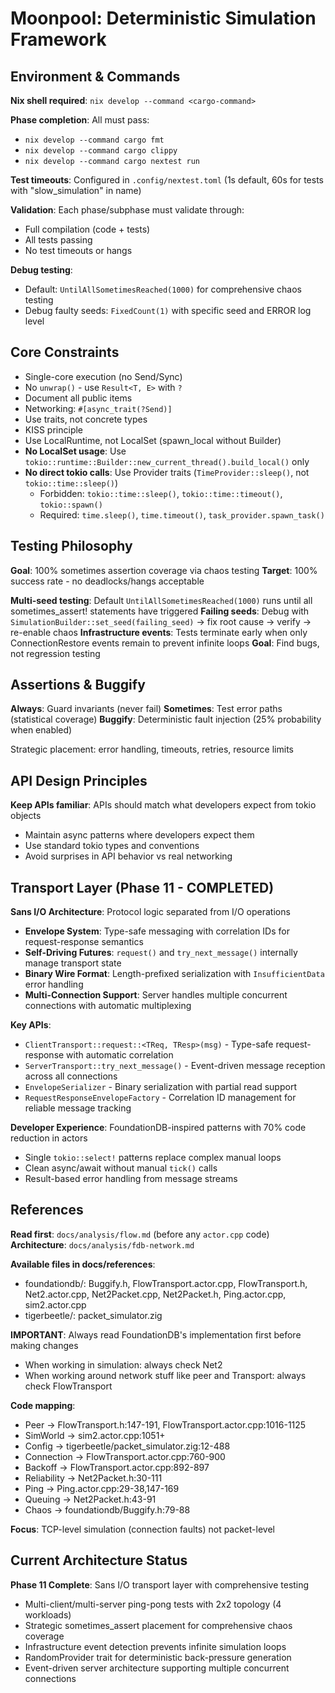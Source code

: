 # Moonpool: Deterministic Simulation Framework

## Environment & Commands
**Nix shell required**: `nix develop --command <cargo-command>`

**Phase completion**: All must pass:
- `nix develop --command cargo fmt`
- `nix develop --command cargo clippy`
- `nix develop --command cargo nextest run`

**Test timeouts**: Configured in `.config/nextest.toml` (1s default, 60s for tests with "slow_simulation" in name)

**Validation**: Each phase/subphase must validate through:
- Full compilation (code + tests)
- All tests passing
- No test timeouts or hangs

**Debug testing**: 
- Default: `UntilAllSometimesReached(1000)` for comprehensive chaos testing
- Debug faulty seeds: `FixedCount(1)` with specific seed and ERROR log level

## Core Constraints
- Single-core execution (no Send/Sync)
- No `unwrap()` - use `Result<T, E>` with `?`
- Document all public items
- Networking: `#[async_trait(?Send)]`
- Use traits, not concrete types
- KISS principle
- Use LocalRuntime, not LocalSet (spawn_local without Builder)
- **No LocalSet usage**: Use `tokio::runtime::Builder::new_current_thread().build_local()` only
- **No direct tokio calls**: Use Provider traits (`TimeProvider::sleep()`, not `tokio::time::sleep()`)
  - Forbidden: `tokio::time::sleep()`, `tokio::time::timeout()`, `tokio::spawn()`
  - Required: `time.sleep()`, `time.timeout()`, `task_provider.spawn_task()`

## Testing Philosophy
**Goal**: 100% sometimes assertion coverage via chaos testing
**Target**: 100% success rate - no deadlocks/hangs acceptable

**Multi-seed testing**: Default `UntilAllSometimesReached(1000)` runs until all sometimes_assert! statements have triggered
**Failing seeds**: Debug with `SimulationBuilder::set_seed(failing_seed)` → fix root cause → verify → re-enable chaos
**Infrastructure events**: Tests terminate early when only ConnectionRestore events remain to prevent infinite loops
**Goal**: Find bugs, not regression testing

## Assertions & Buggify
**Always**: Guard invariants (never fail)
**Sometimes**: Test error paths (statistical coverage)
**Buggify**: Deterministic fault injection (25% probability when enabled)

Strategic placement: error handling, timeouts, retries, resource limits

## API Design Principles
**Keep APIs familiar**: APIs should match what developers expect from tokio objects
- Maintain async patterns where developers expect them
- Use standard tokio types and conventions
- Avoid surprises in API behavior vs real networking

## Transport Layer (Phase 11 - COMPLETED)
**Sans I/O Architecture**: Protocol logic separated from I/O operations
- **Envelope System**: Type-safe messaging with correlation IDs for request-response semantics
- **Self-Driving Futures**: `request()` and `try_next_message()` internally manage transport state
- **Binary Wire Format**: Length-prefixed serialization with `InsufficientData` error handling
- **Multi-Connection Support**: Server handles multiple concurrent connections with automatic multiplexing

**Key APIs**:
- `ClientTransport::request::<TReq, TResp>(msg)` - Type-safe request-response with automatic correlation
- `ServerTransport::try_next_message()` - Event-driven message reception across all connections
- `EnvelopeSerializer` - Binary serialization with partial read support
- `RequestResponseEnvelopeFactory` - Correlation ID management for reliable message tracking

**Developer Experience**: FoundationDB-inspired patterns with 70% code reduction in actors
- Single `tokio::select!` patterns replace complex manual loops
- Clean async/await without manual `tick()` calls
- Result-based error handling from message streams

## References
**Read first**: `docs/analysis/flow.md` (before any `actor.cpp` code)
**Architecture**: `docs/analysis/fdb-network.md`

**Available files in docs/references**:
- foundationdb/: Buggify.h, FlowTransport.actor.cpp, FlowTransport.h, Net2.actor.cpp, Net2Packet.cpp, Net2Packet.h, Ping.actor.cpp, sim2.actor.cpp
- tigerbeetle/: packet_simulator.zig

**IMPORTANT**: Always read FoundationDB's implementation first before making changes
- When working in simulation: always check Net2
- When working around network stuff like peer and Transport: always check FlowTransport

**Code mapping**:
- Peer → FlowTransport.h:147-191, FlowTransport.actor.cpp:1016-1125
- SimWorld → sim2.actor.cpp:1051+
- Config → tigerbeetle/packet_simulator.zig:12-488
- Connection → FlowTransport.actor.cpp:760-900
- Backoff → FlowTransport.actor.cpp:892-897
- Reliability → Net2Packet.h:30-111
- Ping → Ping.actor.cpp:29-38,147-169
- Queuing → Net2Packet.h:43-91
- Chaos → foundationdb/Buggify.h:79-88

**Focus**: TCP-level simulation (connection faults) not packet-level

## Current Architecture Status
**Phase 11 Complete**: Sans I/O transport layer with comprehensive testing
- Multi-client/multi-server ping-pong tests with 2x2 topology (4 workloads)
- Strategic sometimes_assert placement for comprehensive chaos coverage
- Infrastructure event detection prevents infinite simulation loops
- RandomProvider trait for deterministic back-pressure generation
- Event-driven server architecture supporting multiple concurrent connections